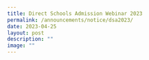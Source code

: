 ```yaml
---
title: Direct Schools Admission Webinar 2023
permalink: /announcements/notice/dsa2023/
date: 2023-04-25
layout: post
description: ""
image: ""
---
```


